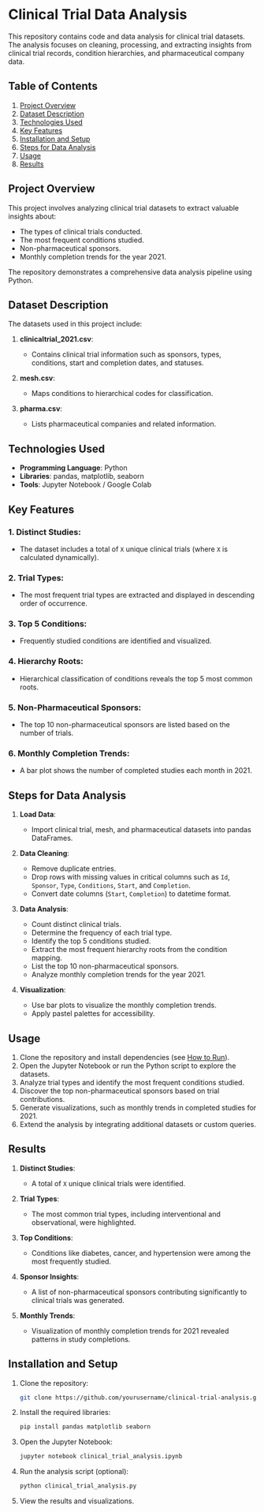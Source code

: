 # Clinical Trial Data Analysis

This repository contains code and data analysis for clinical trial datasets. The analysis focuses on cleaning, processing, and extracting insights from clinical trial records, condition hierarchies, and pharmaceutical company data.

## Table of Contents

1. [Project Overview](#project-overview)
2. [Dataset Description](#dataset-description)
3. [Technologies Used](#technologies-used)
4. [Key Features](#key-features)
5. [Installation and Setup](#installation-and-setup)
6. [Steps for Data Analysis](#steps-for-data-analysis)
7. [Usage](#usage)
8. [Results](#results)

## Project Overview

This project involves analyzing clinical trial datasets to extract valuable insights about:
- The types of clinical trials conducted.
- The most frequent conditions studied.
- Non-pharmaceutical sponsors.
- Monthly completion trends for the year 2021.

The repository demonstrates a comprehensive data analysis pipeline using Python.

## Dataset Description

The datasets used in this project include:

1. **clinicaltrial_2021.csv**:
   - Contains clinical trial information such as sponsors, types, conditions, start and completion dates, and statuses.
   
2. **mesh.csv**:
   - Maps conditions to hierarchical codes for classification.
   
3. **pharma.csv**:
   - Lists pharmaceutical companies and related information.

## Technologies Used

- **Programming Language**: Python
- **Libraries**: pandas, matplotlib, seaborn
- **Tools**: Jupyter Notebook / Google Colab

## Key Features

### 1. Distinct Studies:
- The dataset includes a total of `X` unique clinical trials (where `X` is calculated dynamically).

### 2. Trial Types:
- The most frequent trial types are extracted and displayed in descending order of occurrence.

### 3. Top 5 Conditions:
- Frequently studied conditions are identified and visualized.

### 4. Hierarchy Roots:
- Hierarchical classification of conditions reveals the top 5 most common roots.

### 5. Non-Pharmaceutical Sponsors:
- The top 10 non-pharmaceutical sponsors are listed based on the number of trials.

### 6. Monthly Completion Trends:
- A bar plot shows the number of completed studies each month in 2021.

## Steps for Data Analysis

1. **Load Data**:
   - Import clinical trial, mesh, and pharmaceutical datasets into pandas DataFrames.

2. **Data Cleaning**:
   - Remove duplicate entries.
   - Drop rows with missing values in critical columns such as `Id`, `Sponsor`, `Type`, `Conditions`, `Start`, and `Completion`.
   - Convert date columns (`Start`, `Completion`) to datetime format.

3. **Data Analysis**:
   - Count distinct clinical trials.
   - Determine the frequency of each trial type.
   - Identify the top 5 conditions studied.
   - Extract the most frequent hierarchy roots from the condition mapping.
   - List the top 10 non-pharmaceutical sponsors.
   - Analyze monthly completion trends for the year 2021.

4. **Visualization**:
   - Use bar plots to visualize the monthly completion trends.
   - Apply pastel palettes for accessibility.

## Usage

1. Clone the repository and install dependencies (see [How to Run](#how-to-run)).
2. Open the Jupyter Notebook or run the Python script to explore the datasets.
3. Analyze trial types and identify the most frequent conditions studied.
4. Discover the top non-pharmaceutical sponsors based on trial contributions.
5. Generate visualizations, such as monthly trends in completed studies for 2021.
6. Extend the analysis by integrating additional datasets or custom queries.

## Results

1. **Distinct Studies**:
   - A total of `X` unique clinical trials were identified.

2. **Trial Types**:
   - The most common trial types, including interventional and observational, were highlighted.

3. **Top Conditions**:
   - Conditions like diabetes, cancer, and hypertension were among the most frequently studied.

4. **Sponsor Insights**:
   - A list of non-pharmaceutical sponsors contributing significantly to clinical trials was generated.

5. **Monthly Trends**:
   - Visualization of monthly completion trends for 2021 revealed patterns in study completions.

## Installation and Setup

1. Clone the repository:
   ```bash
   git clone https://github.com/yourusername/clinical-trial-analysis.git
   ```

2. Install the required libraries:
   ```bash
   pip install pandas matplotlib seaborn
   ```

3. Open the Jupyter Notebook:
   ```bash
   jupyter notebook clinical_trial_analysis.ipynb
   ```

4. Run the analysis script (optional):
   ```bash
   python clinical_trial_analysis.py
   ```

5. View the results and visualizations.
